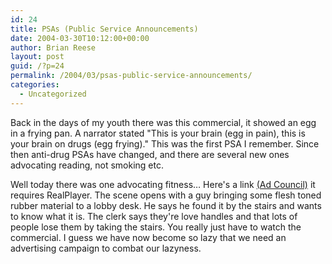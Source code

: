 ```yaml
---
id: 24
title: PSAs (Public Service Announcements)
date: 2004-03-30T10:12:00+00:00
author: Brian Reese
layout: post
guid: /?p=24
permalink: /2004/03/psas-public-service-announcements/
categories:
  - Uncategorized
---
```

Back in the days of my youth there was this commercial, it showed an egg in a frying pan. A narrator stated "This is your brain (egg in pain), this is your brain on drugs (egg frying)." This was the first PSA I remember. Since then anti-drug PSAs have changed, and there are several new ones advocating reading, not smoking etc.

Well today there was one advocating fitness&#8230; Here&apos;s a link [(Ad Council)](http://boss.streamos.com/real/adcouncil/healthy_lifestyles/cnhh4230-e01ny.smi?siteid=adcouncil) it requires RealPlayer. The scene opens with a guy bringing some flesh toned rubber material to a lobby desk. He says he found it by the stairs and wants to know what it is. The clerk says they&apos;re love handles and that lots of people lose them by taking the stairs. You really just have to watch the commercial. I guess we have now become so lazy that we need an advertising campaign to combat our lazyness.